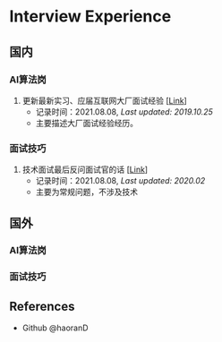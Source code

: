 # Interview Experience

## 国内
### AI算法岗
1. 更新最新实习、应届互联网大厂面试经验 [[Link](https://github.com/Sophia-11/AI-Job-Info/blob/master/README.md)]
   - 记录时间：2021.08.08, *Last updated: 2019.10.25*
   - 主要描述大厂面试经验经历。
### 面试技巧

1. 技术面试最后反问面试官的话 [[Link](https://github.com/yifeikong/reverse-interview-zh)]
   - 记录时间：2021.08.08, *Last updated: 2020.02*
   - 主要为常规问题，不涉及技术

## 国外
### AI算法岗
### 面试技巧

## References
- Github @haoranD
